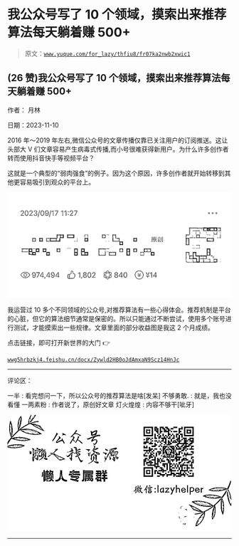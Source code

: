 # 我公众号写了 10 个领域，摸索出来推荐算法每天躺着赚 500+

> 原文：[`www.yuque.com/for_lazy/thfiu8/fr07ka2nwb2xwic1`](https://www.yuque.com/for_lazy/thfiu8/fr07ka2nwb2xwic1)

## (26 赞)我公众号写了 10 个领域，摸索出来推荐算法每天躺着赚 500+

作者： 月林

日期：2023-11-10

2016 年～2019 年左右,微信公众号的文章传播仅靠已关注用户的订阅推送。这让头部大 V 们文章容易产生病毒式传播,而小号很难获得新用户。为什么许多创作者转而使用抖音快手等视频平台？

这就是一个典型的“弱肉强食”的例子。因为这个原因，许多创作者就开始转移到其他更容易吸引到观众的平台上。

![](img/a78cdd48cce5b6b2741754670a405eb3.png)

我运营过 10 多个不同领域的公众号,对推荐算法有一些心得体会。推荐机制是平台的心脏，但它的算法细节通常是保密的。所以只能通过不断尝试，使用多个账号进行测试，才能摸索出一些规律。文章里面的部分收益图是我这 2 个月成绩。

点击链接，即可打开新世界的大门 👉

[`wwg5hrbzkj4.feishu.cn/docx/Zywld2HB0oJdAmxaN9Scz14HnJc`](https://wwg5hrbzkj4.feishu.cn/docx/Zywld2HB0oJdAmxaN9Scz14HnJc)

* * *

评论区：

一半 : 看完想问一下，所以公众号的推荐算法是啥[发呆]
不够勇敢. : 就是，我也没看懂
一两素粉 : 作者说了，原创好文章
灯火煌煌 : 内容不够干[呲牙]

![](img/1c37d505930596d12a88ab23e11aa07a.png)

* * *